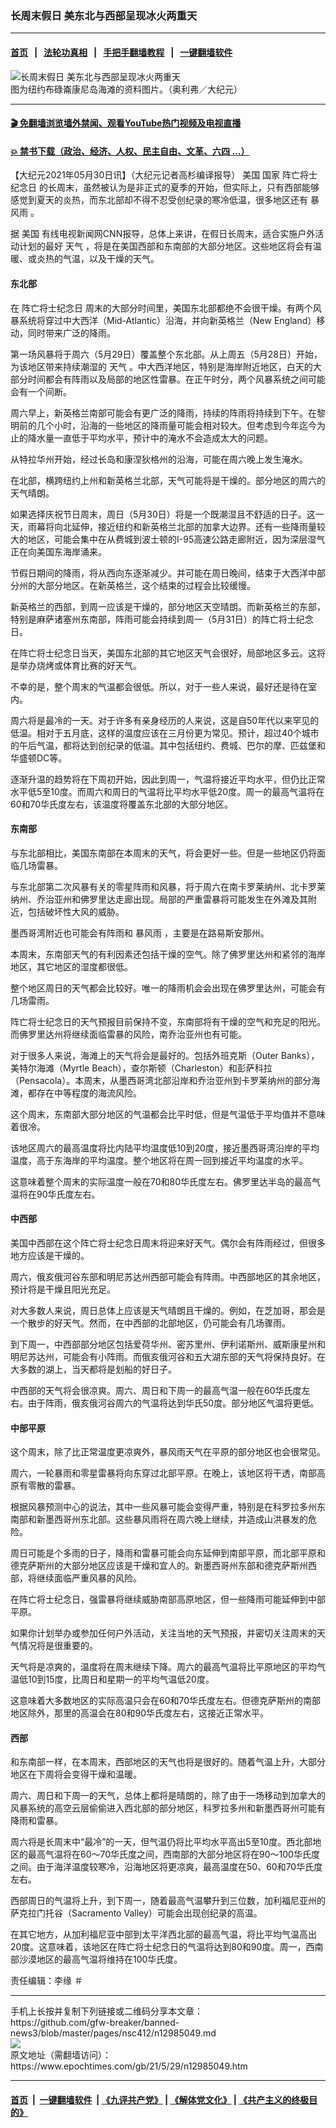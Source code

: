 ### 长周末假日 美东北与西部呈现冰火两重天
------------------------

#### [首页](https://github.com/gfw-breaker/banned-news3/blob/master/README.md) &nbsp;&nbsp;|&nbsp;&nbsp; [法轮功真相](https://github.com/begood0513/basic/blob/master/README.md)  &nbsp;&nbsp;|&nbsp;&nbsp; [手把手翻墙教程](https://github.com/gfw-breaker/guides/wiki)  &nbsp;&nbsp;|&nbsp;&nbsp; [一键翻墙软件](https://github.com/gfw-breaker/nogfw/blob/master/README.md)  



<div><img alt="长周末假日 美东北与西部呈现冰火两重天" class="attachment-djy_600_400 size-djy_600_400 wp-post-image" src="https://i.epochtimes.com/assets/uploads/2021/05/id12944945-149063-600x400.png"/>
<div class="caption">
 图为纽约布碌崙康尼岛海滩的资料图片。（奥利弗／大纪元）
</div></div><hr/>

#### [ 🎬  免翻墙浏览墙外禁闻、观看YouTube热门视频及电视直播](https://github.com/gfw-breaker/HelloWorld)

#### [ 💥  禁书下载（政治、经济、人权、民主自由、文革、六四 ...）](https://github.com/gfw-breaker/books/blob/master/README.md)

<div><p>
 【大纪元2021年05月30日讯】（大纪元记者高杉编译报导）
 <ok href="https://www.epochtimes.com/gb/tag/%E7%BE%8E%E5%9B%BD.html">
  美国
 </ok>
 国家
 <ok href="https://www.epochtimes.com/gb/tag/%E9%98%B5%E4%BA%A1%E5%B0%86%E5%A3%AB%E7%BA%AA%E5%BF%B5%E6%97%A5.html">
  阵亡将士纪念日
 </ok>
 的长周末，虽然被认为是非正式的夏季的开始，但实际上，只有西部能够感觉到夏天的炎热，而东北部却不得不忍受创纪录的寒冷低温，很多地区还有
 <ok href="https://www.epochtimes.com/gb/tag/%E6%9A%B4%E9%A3%8E%E9%9B%A8.html">
  暴风雨
 </ok>
 。
</p>
<p>
 据
 <ok href="https://www.epochtimes.com/gb/tag/%E7%BE%8E%E5%9B%BD.html">
  美国
 </ok>
 有线电视新闻网CNN报导，总体上来讲，在假日长周末，适合实施户外活动计划的最好
 <ok href="https://www.epochtimes.com/gb/tag/%E5%A4%A9%E6%B0%94.html">
  天气
 </ok>
 ，将是在美国西部和东南部的大部分地区。这些地区将会有温暖、或炎热的气温，以及干燥的天气。
</p>
<h4>
 东北部
</h4>
<p>
 在
 <ok href="https://www.epochtimes.com/gb/tag/%E9%98%B5%E4%BA%A1%E5%B0%86%E5%A3%AB%E7%BA%AA%E5%BF%B5%E6%97%A5.html">
  阵亡将士纪念日
 </ok>
 周末的大部分时间里，美国东北部都绝不会很干燥。有两个风暴系统将穿过中大西洋（Mid-Atlantic）沿海，并向新英格兰（New England）移动，同时带来广泛的降雨。
</p>
<p>
 第一场风暴将于周六（5月29日）覆盖整个东北部。从上周五（5月28日）开始，为该地区带来持续潮湿的
 <ok href="https://www.epochtimes.com/gb/tag/%E5%A4%A9%E6%B0%94.html">
  天气
 </ok>
 。中大西洋地区，特别是海岸附近地区，白天的大部分时间都会有阵雨以及局部的地区性雷暴。在正午时分，两个风暴系统之间可能会有一个间断。
</p>
<p>
 周六早上，新英格兰南部可能会有更广泛的降雨，持续的阵雨将持续到下午。在黎明前的几个小时，沿海的一些地区的降雨量可能会相对较大。但考虑到今年迄今为止的降水量一直低于平均水平，预计中的淹水不会造成太大的问题。
</p>
<p>
 从特拉华州开始，经过长岛和康涅狄格州的沿海，可能在周六晚上发生淹水。
</p>
<p>
 在北部，横跨纽约上州和新英格兰北部，天气可能将是干燥的。部分地区的周六的天气晴朗。
</p>
<p>
 如果选择庆祝节日周末，周日（5月30日）将是一个既潮湿且不舒适的日子。这一天，雨幕将向北延伸，接近纽约和新英格兰北部的加拿大边界。还有一些降雨量较大的地区，可能会集中在从费城到波士顿的I-95高速公路走廊附近，因为深层湿气正在向美国东海岸涌来。
</p>
<p>
 节假日期间的降雨，将从西向东逐渐减少。并可能在周日晚间，结束于大西洋中部分州的大部分地区。在新英格兰，这个结束的过程会比较缓慢。
</p>
<p>
 新英格兰的西部，到周一应该是干燥的，部分地区天空晴朗。而新英格兰的东部，特别是麻萨诸塞州东南部，阵雨可能会持续到周一（5月31日）的阵亡将士纪念日。
</p>
<p>
 在阵亡将士纪念日当天，美国东北部的其它地区天气会很好，局部地区多云。这将是举办烧烤或体育比赛的好天气。
</p>
<p>
 不幸的是，整个周末的气温都会很低。所以，对于一些人来说，最好还是待在室内。
</p>
<p>
 周六将是最冷的一天。对于许多有亲身经历的人来说，这是自50年代以来罕见的低温。相对于五月底，这样的温度应该在三月份更为常见。预计，超过40个城市的午后气温，都将达到创纪录的低温。其中包括纽约、费城、巴尔的摩、匹兹堡和华盛顿DC等。
</p>
<p>
 逐渐升温的趋势将在下周初开始，因此到周一，气温将接近平均水平，但仍比正常水平低5至10度。而周六和周日的气温将比平均水平低20度。周一的最高气温将在60和70华氏度左右，该温度将覆盖东北部的大部分地区。
</p>
<h4>
 东南部
</h4>
<p>
 与东北部相比，美国东南部在本周末的天气，将会更好一些。但是一些地区仍将面临几场雷暴。
</p>
<p>
 与东北部第二次风暴有关的零星阵雨和风暴，将于周六在南卡罗莱纳州、北卡罗莱纳州、乔治亚州和佛罗里达走廊出现。局部的严重雷暴将可能发生在外滩及其附近，包括破坏性大风的威胁。
</p>
<p>
 墨西哥湾附近也可能会有阵雨和
 <ok href="https://www.epochtimes.com/gb/tag/%E6%9A%B4%E9%A3%8E%E9%9B%A8.html">
  暴风雨
 </ok>
 ，主要是在路易斯安那州。
</p>
<p>
 本周末，东南部天气的有利因素还包括干燥的空气。除了佛罗里达州和紧邻的海岸地区，其它地区的湿度都很低。
</p>
<p>
 整个地区周日的天气都会比较好。唯一的降雨机会会出现在佛罗里达州，可能会有几场雷雨。
</p>
<p>
 阵亡将士纪念日的天气预报目前保持不变，东南部将有干燥的空气和充足的阳光。而佛罗里达州将继续面临雷暴的风险，南乔治亚州也有可能。
</p>
<p>
 对于很多人来说，海滩上的天气将会是最好的。包括外班克斯（Outer Banks），美特尔海滩（Myrtle Beach），查尔斯顿（Charleston）和彭萨科拉（Pensacola）。本周末，从墨西哥湾北部沿岸和乔治亚州到卡罗莱纳州的部分海滩，都存在中等程度的海流风险。
</p>
<p>
 这个周末，东南部大部分地区的气温都会比平时低，但是气温低于平均值并不意味着很冷。
</p>
<p>
 该地区周六的最高温度将比内陆平均温度低10到20度，接近墨西哥湾沿岸的平均温度，高于东海岸的平均温度。整个地区将在周一回到接近平均温度的水平。
</p>
<p>
 这意味着整个周末的实际温度一般在70和80华氏度左右。佛罗里达半岛的最高气温将在90华氏度左右。
</p>
<h4>
 中西部
</h4>
<p>
 美国中西部在这个阵亡将士纪念日周末将迎来好天气。偶尔会有阵雨经过，但很多地方应该是干燥的。
</p>
<p>
 周六，俄亥俄河谷东部和明尼苏达州西部可能会有阵雨。中西部地区的其余地区，预计将是干燥且阳光充足。
</p>
<p>
 对大多数人来说，周日总体上应该是天气晴朗且干燥的。例如，在芝加哥，那会是一个散步的好天气。然而，在中西部的北部地区，仍可能会有几场骤雨。
</p>
<p>
 到下周一，中西部部分地区包括爱荷华州、密苏里州、伊利诺斯州、威斯康星州和明尼苏达州，可能会有小阵雨。而俄亥俄河谷和五大湖东部的天气将保持良好。在大多数的湖上，当天都将是划船的好日子。
</p>
<p>
 中西部的天气将会很凉爽。周六、周日和下周一的最高气温一般在60华氏度左右。由于阵雨，俄亥俄河谷周六的气温将达到华氏50度。部分地区气温将更低。
</p>
<h4>
 中部平原
</h4>
<p>
 这个周末，除了比正常温度更凉爽外，暴风雨天气在平原的部分地区也会很常见。
</p>
<p>
 周六，一轮暴雨和零星雷暴将向东穿过北部平原。在晚上，该地区将干透，南部高原有零散的雷暴。
</p>
<p>
 根据风暴预测中心的说法，其中一些风暴可能会变得严重，特别是在科罗拉多州东南部和新墨西哥州东北部。这些暴风雨将在周六晚上继续，并造成山洪暴发的危险。
</p>
<p>
 周日可能是个多雨的日子，降雨和雷暴可能会向东延伸到南部平原，而北部平原和德克萨斯州的大部分地区应该是干燥和宜人的。新墨西哥州东部和德克萨斯州西部，将继续面临严重风暴的风险。
</p>
<p>
 在阵亡将士纪念日，强雷暴将继续威胁南部高原地区，但一些降雨可能延伸到中部平原。
</p>
<p>
 如果你计划举办或参加任何户外活动，关注当地的天气预报，并密切关注周末的天气情况将是很重要的。
</p>
<p>
 天气将是凉爽的，温度将在周末继续下降。周六的最高气温将比平原地区的平均气温低10到15度，比周日和星期一的平均气温低20度。
</p>
<p>
 这意味着大多数地区的实际高温只会在60和70华氏度左右。但德克萨斯州的南部地区除外，那里的高温会在80和90华氏度左右，这接近正常水平。
</p>
<h4>
 西部
</h4>
<p>
 和东南部一样，在本周末，西部地区的天气也将是很好的。随着气温上升，大部分地区在下周将会变得干燥和温暖。
</p>
<p>
 周六、周日和下周一的天气，总体上都将是晴朗的，除了由于一场移动到加拿大的风暴系统的高空云层偷偷进入西北部的部分地区，科罗拉多州和新墨西哥州可能有降雨和雷暴。
</p>
<p>
 周六将是长周末中“最冷”的一天，但气温仍将比平均水平高出5至10度。西北部地区的最高气温将在60～70华氏度之间，西南部的大部分地区将在90～100华氏度之间。由于海洋温度较寒冷，沿海地区将更凉爽，最高温度在50、60和70华氏度左右。
</p>
<p>
 西部周日的气温将上升，到下周一，随着最高气温攀升到三位数，加利福尼亚州的萨克拉门托谷（Sacramento Valley）可能会出现创纪录的高温。
</p>
<p>
 在其它地方，从加利福尼亚中部到太平洋西北部的最高气温，将比平均气温高出20度。这意味着，该地区在阵亡将士纪念日的气温将达到80和90度。周一，西南部沙漠地区的最高气温将维持在100华氏度。
</p>
<p>
 责任编辑：李缘 ＃
</p>
</div>
<hr/>
手机上长按并复制下列链接或二维码分享本文章：<br/>
https://github.com/gfw-breaker/banned-news3/blob/master/pages/nsc412/n12985049.md <br/>
<a href='https://github.com/gfw-breaker/banned-news3/blob/master/pages/nsc412/n12985049.md'><img src='https://github.com/gfw-breaker/banned-news3/blob/master/pages/nsc412/n12985049.md.png'/></a> <br/>
原文地址（需翻墙访问）：https://www.epochtimes.com/gb/21/5/29/n12985049.htm


------------------------
#### [首页](https://github.com/gfw-breaker/banned-news3/blob/master/README.md) &nbsp;|&nbsp; [一键翻墙软件](https://github.com/gfw-breaker/nogfw/blob/master/README.md) &nbsp;| [《九评共产党》](https://github.com/gfw-breaker/9ping.md/blob/master/README.md#九评之一评共产党是什么) | [《解体党文化》](https://github.com/gfw-breaker/jtdwh.md/blob/master/README.md) | [《共产主义的终极目的》](https://github.com/gfw-breaker/gczydzjmd.md/blob/master/README.md)


<img src='http://gfw-breaker.win/banned-news3/pages/nsc412/n12985049.md' width='0px' height='0px'/>